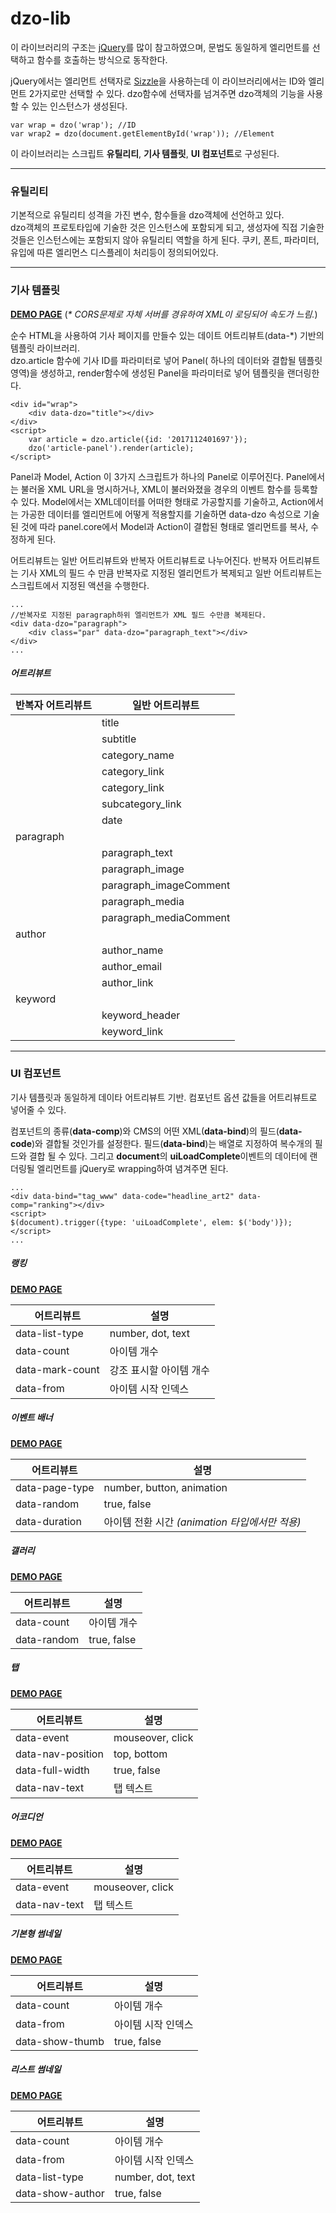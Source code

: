 # dzo-lib
이 라이브러리의 구조는 [jQuery](http://jquery.com)를 많이 참고하였으며, 문법도 동일하게 엘리먼트를 선택하고 함수를 호출하는 방식으로 동작한다.

jQuery에서는 엘리먼트 선택자로 [Sizzle](https://sizzlejs.com/)을 사용하는데 이 라이브러리에서는 ID와 엘리먼트 2가지로만 선택할 수 있다. dzo함수에 선택자를 넘겨주면 dzo객체의 기능을 사용할 수 있는 인스턴스가 생성된다.

```
var wrap = dzo('wrap'); //ID
var wrap2 = dzo(document.getElementById('wrap')); //Element
```

이 라이브러리는 스크립트 **유틸리티**, **기사 템플릿**, **UI 컴포넌트**로 구성된다.

- - -

### 유틸리티
기본적으로 유틸리티 성격을 가진 변수, 함수들을 dzo객체에 선언하고 있다.  
dzo객체의 프로토타입에 기술한 것은 인스턴스에 포함되게 되고, 생성자에 직접 기술한 것들은 인스턴스에는 포함되지 않아 유틸리티 역할을 하게 된다. 쿠키, 폰트, 파라미터, 유입에 따른 엘리먼스 디스플레이 처리등이 정의되어있다.

- - - -

### 기사 템플릿
**[DEMO PAGE](http://jsfiddle.net/xep036ac/4)** (*&ast; CORS문제로 자체 서버를 경유하여 XML이 로딩되어 속도가 느림.*)

순수 HTML을 사용하여 기사 페이지를 만들수 있는 데이트 어트리뷰트(data-*) 기반의 템플릿 라이브러리.  
dzo.article 함수에 기사 ID를 파라미터로 넣어 Panel( 하나의 데이터와 결합될 템플릿 영역)을 생성하고, render함수에 생성된 Panel을 파라미터로 넣어 템플릿을 랜더링한다.

```
<div id="wrap">
    <div data-dzo="title"></div>
</div>
<script>
    var article = dzo.article({id: '2017112401697'});
    dzo('article-panel').render(article);
</script>
```

Panel과 Model, Action 이 3가지 스크립트가 하나의 Panel로 이루어진다. Panel에서는 불러올 XML URL을 명시하거나, XML이 불러와졌을 경우의 이벤트 함수를 등록할 수 있다. Model에서는 XML데이터를 어떠한 형태로 가공할지를 기술하고, Action에서는 가공한 데이터를 엘리먼트에 어떻게 적용할지를 기술하면 data-dzo 속성으로 기술된 것에 따라 panel.core에서 Model과 Action이 결합된 형태로 엘리먼트를 복사, 수정하게 된다.

어트리뷰트는 일반 어트리뷰트와 반복자 어트리뷰트로 나누어진다. 반복자 어트리뷰트는 기사 XML의 필드 수 만큼 반복자로 지정된 엘리먼트가 복제되고 일반 어트리뷰트는 스크립트에서 지정된 액션을 수행한다.

```
...
//반복자로 지정된 paragraph하위 엘리먼트가 XML 필드 수만큼 복제된다.
<div data-dzo="paragraph">
    <div class="par" data-dzo="paragraph_text"></div>
</div>
...
```

##### 어트리뷰트
|반복자 어트리뷰트|일반 어트리뷰트|
|------------|-----------|
||title|
||subtitle|
||category_name|
||category_link|
||category_link|
||subcategory_link|
||date|
|paragraph||
||paragraph_text|
||paragraph_image|
||paragraph_imageComment|
||paragraph_media|
||paragraph_mediaComment|
|author||
||author_name|
||author_email|
||author_link|
|keyword||
||keyword_header|
||keyword_link|

- - -

### UI 컴포넌트
기사 템플릿과 동일하게 데이타 어트리뷰트 기반. 컴포넌트 옵션 값들을 어트리뷰트로 넣어줄 수 있다.  

컴포넌트의 종류(**data-comp**)와 CMS의 어떤 XML(**data-bind**)의 필드(**data-code**)와 결합될 것인가를 설정한다. 
필드(**data-bind**)는 배열로 지정하여 복수개의 필드와 결합 될 수 있다. 
그리고 **document**의 **uiLoadComplete**이벤트의 데이터에 랜더링될 엘리먼트를 jQuery로 wrapping하여 념겨주면 된다.

```
...
<div data-bind="tag_www" data-code="headline_art2" data-comp="ranking"></div>
<script>
$(document).trigger({type: 'uiLoadComplete', elem: $('body')});
</script>
...
```

##### 랭킹
**[DEMO PAGE](http://jsfiddle.net/7Lmgta5z)**

|어트리뷰트|설명|
|-|-|
|data-list-type|number, dot, text|
|data-count|아이템 개수|
|data-mark-count|강조 표시할 아이템 개수|
|data-from|아이템 시작 인덱스|
  
  
##### 이벤트 배너
**[DEMO PAGE](http://jsfiddle.net/vjcdq9w4)**

|어트리뷰트|설명|
|-|-|
|data-page-type|number, button, animation|
|data-random|true, false|
|data-duration|아이템 전환 시간 *(animation 타입에서만 적용)*|

##### 갤러리
**[DEMO PAGE](http://jsfiddle.net/afbchvm5)**

|어트리뷰트|설명|
|-|-|
|data-count|아이템 개수|
|data-random|true, false|

##### 탭
**[DEMO PAGE](http://jsfiddle.net/bnqpa5mz)**

|어트리뷰트|설명|
|-|-|
|data-event|mouseover, click|
|data-nav-position|top, bottom|
|data-full-width|true, false|
|data-nav-text|탭 텍스트|

##### 어코디언
**[DEMO PAGE](http://jsfiddle.net/7Lcpm45r)**

|어트리뷰트|설명|
|-|-|
|data-event|mouseover, click|
|data-nav-text|탭 텍스트|


##### 기본형 썸네일
**[DEMO PAGE](http://jsfiddle.net/g8ywm9xo)**

|어트리뷰트|설명|
|-|-|
|data-count|아이템 개수|
|data-from|아이템 시작 인덱스|
|data-show-thumb|true, false|

##### 리스트 썸네일
**[DEMO PAGE](http://jsfiddle.net/n7bygk2z)**

|어트리뷰트|설명|
|-|-|
|data-count|아이템 개수|
|data-from|아이템 시작 인덱스|
|data-list-type|number, dot, text|
|data-show-author|true, false|
